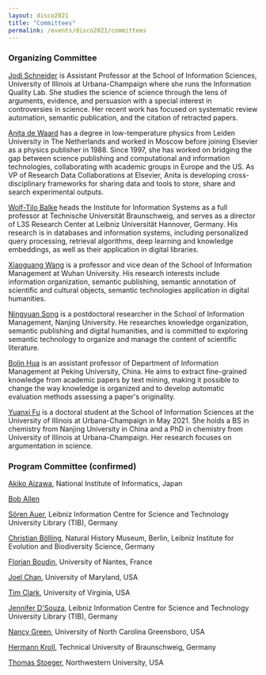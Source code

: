 ```yaml
---
layout: disco2021
title: "Committees"
permalink: /events/disco2021/committees
---
```

### Organizing Committee

[Jodi Schneider](http://jodischneider.com/jodi.html) is Assistant Professor at the School of Information Sciences, University of Illinois at Urbana-Champaign where she runs the Information Quality Lab. She studies the science of science through the lens of arguments, evidence, and persuasion with a special interest in controversies in science. Her recent work has focused on systematic review automation, semantic publication, and the citation of retracted papers.

[Anita de Waard](https://www.elsevier.com/connect/contributors/anita-de-waard-phd) has a degree in low-temperature physics from Leiden University in The Netherlands and worked in Moscow before joining Elsevier as a physics publisher in 1988. Since 1997, she has worked on bridging the gap between science publishing and computational and information technologies, collaborating with academic groups in Europe and the US. As VP of Research Data Collaborations at Elsevier, Anita is developing cross-disciplinary frameworks for sharing data and tools to store, share and search experimental outputs.

[Wolf-Tilo Balke](http://www.ifis.cs.tu-bs.de/staff/balke) heads the Institute for Information Systems as a full professor at Technische Universität Braunschweig, and serves as a director of L3S Research Center at Leibniz Universität Hannover, Germany. His research is in databases and information systems, including personalized query processing, retrieval algorithms, deep learning and knowledge embeddings, as well as their application in digital libraries.

[Xiaoguang Wang](https://sim.whu.edu.cn/info/1052/1557.htm) is a professor and vice dean of the School of Information Management at Wuhan University. His research interests include information organization, semantic publishing, semantic annotation of scientific and cultural objects, semantic technologies application in digital humanities.

[Ningyuan Song](https://im.nju.edu.cn/sny/list.htm) is a postdoctoral researcher in the School of Information Management, Nanjing University. He researches knowledge organization, semantic publishing and digital humanities, and is committed to exploring semantic technology to organize and manage the content of scientific literature.

[Bolin Hua](https://www.im.pku.edu.cn/szll/xxxtyjs/hbl/index.htm) is an assistant professor of Department of Information Management at Peking University, China. He aims to extract fine-grained knowledge from academic papers by text mining, making it possible to change the way  knowledge is organized and to develop automatic evaluation methods assessing a paper's originality.

[Yuanxi Fu](https://yuanxifu.site) is a doctoral student at the School of Information Sciences at the University of Illinois at Urbana-Champaign in May 2021. She holds a BS in chemistry from Nanjing University in China and a PhD in chemistry from University of Illinois at Urbana-Champaign. Her research focuses on argumentation in science.

### Program Committee (confirmed)
[Akiko Aizawa](http://research.nii.ac.jp/~akiko/index_e.html), National Institute of Informatics, Japan

[Bob Allen](http://boballen.info)

[Sören Auer](https://www.tib.eu/en/research-development/data-science-digital-libraries/staff/soeren-auer), Leibniz Information Centre for Science and Technology University Library (TIB), Germany

[Christian Bölling](https://www.museumfuernaturkunde.berlin/en/about/team/christian.boelling), Natural History Museum, Berlin, Leibniz Institute for Evolution and Biodiversity Science, Germany

[Florian Boudin](https://boudinfl.github.io/), University of Nantes, France

[Joel Chan](http://joelchan.me/), University of Maryland, USA

[Tim Clark](https://datascience.virginia.edu/people/tim-clark), University of Virginia, USA

[Jennifer D'Souza](https://www.tib.eu/en/research-development/data-science-digital-libraries/staff/jennifer-dsouza), Leibniz Information Centre for Science and Technology University Library (TIB), Germany

[Nancy Green](https://compsci.uncg.edu/faculty/green/), University of North Carolina Greensboro, USA

[Hermann Kroll](http://www.ifis.cs.tu-bs.de/staff/hermann-kroll), Technical University of Braunschweig, Germany

[Thomas Stoeger](https://amaral.northwestern.edu/people/stoeger/), Northwestern University, USA


